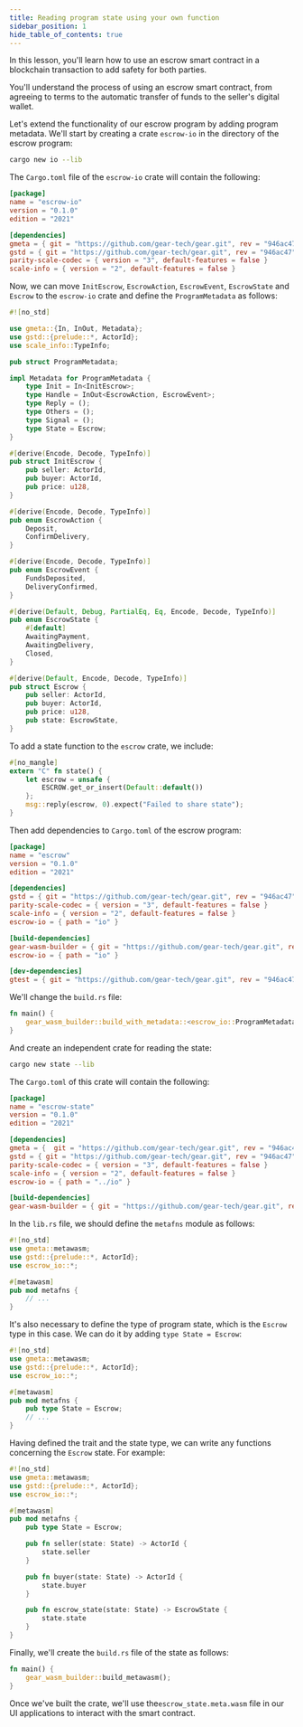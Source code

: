 ```yaml
---
title: Reading program state using your own function
sidebar_position: 1
hide_table_of_contents: true
---
```


In this lesson, you'll learn how to use an escrow smart contract in a blockchain transaction to add safety for both parties. 

You'll understand the process of using an escrow smart contract, from agreeing to terms to the automatic transfer of funds to the seller's digital wallet.

Let's extend the functionality of our escrow program by adding program metadata. We'll start by creating a crate `escrow-io` in the directory of the escrow program:

```bash
cargo new io --lib
```

The `Cargo.toml` file of the `escrow-io` crate will contain the following:

```toml title="io/Cargo.toml"
[package]
name = "escrow-io"
version = "0.1.0"
edition = "2021"

[dependencies]
gmeta = { git = "https://github.com/gear-tech/gear.git", rev = "946ac47" }
gstd = { git = "https://github.com/gear-tech/gear.git", rev = "946ac47" }
parity-scale-codec = { version = "3", default-features = false }
scale-info = { version = "2", default-features = false }
```

Now, we can move `InitEscrow`, `EscrowAction`, `EscrowEvent`, `EscrowState` and `Escrow` to the `escrow-io` crate and define the `ProgramMetadata` as follows:

```rust title="io/src/lib.rs"
#![no_std]

use gmeta::{In, InOut, Metadata};
use gstd::{prelude::*, ActorId};
use scale_info::TypeInfo;

pub struct ProgramMetadata;

impl Metadata for ProgramMetadata {
    type Init = In<InitEscrow>;
    type Handle = InOut<EscrowAction, EscrowEvent>;
    type Reply = ();
    type Others = ();
    type Signal = ();
    type State = Escrow;
}

#[derive(Encode, Decode, TypeInfo)]
pub struct InitEscrow {
    pub seller: ActorId,
    pub buyer: ActorId,
    pub price: u128,
}

#[derive(Encode, Decode, TypeInfo)]
pub enum EscrowAction {
    Deposit,
    ConfirmDelivery,
}

#[derive(Encode, Decode, TypeInfo)]
pub enum EscrowEvent {
    FundsDeposited,
    DeliveryConfirmed,
}

#[derive(Default, Debug, PartialEq, Eq, Encode, Decode, TypeInfo)]
pub enum EscrowState {
    #[default]
    AwaitingPayment,
    AwaitingDelivery,
    Closed,
}

#[derive(Default, Encode, Decode, TypeInfo)]
pub struct Escrow {
    pub seller: ActorId,
    pub buyer: ActorId,
    pub price: u128,
    pub state: EscrowState,
}
```

To add a state function to the `escrow` crate, we include:

```rust title="src/lib.rs"
#[no_mangle]
extern "C" fn state() {
    let escrow = unsafe {
        ESCROW.get_or_insert(Default::default())
    };
    msg::reply(escrow, 0).expect("Failed to share state");
}
```

Then add dependencies to `Cargo.toml` of the escrow program:

```toml title="Cargo.toml"
[package]
name = "escrow"
version = "0.1.0"
edition = "2021"

[dependencies]
gstd = { git = "https://github.com/gear-tech/gear.git", rev = "946ac47", features = ["debug"] }
parity-scale-codec = { version = "3", default-features = false }
scale-info = { version = "2", default-features = false }
escrow-io = { path = "io" }

[build-dependencies]
gear-wasm-builder = { git = "https://github.com/gear-tech/gear.git", rev = "946ac47", features = ["wasm-opt"] }
escrow-io = { path = "io" }

[dev-dependencies]
gtest = { git = "https://github.com/gear-tech/gear.git", rev = "946ac47" }
```

We'll change the `build.rs` file:

```rust title="build.rs"
fn main() {
    gear_wasm_builder::build_with_metadata::<escrow_io::ProgramMetadata>();
}
```

And create an independent crate for reading the state:

```bash
cargo new state --lib
```

The `Cargo.toml` of this crate will contain the following:

```toml title="state/Cargo.toml"
[package]
name = "escrow-state"
version = "0.1.0"
edition = "2021"

[dependencies]
gmeta = {  git = "https://github.com/gear-tech/gear.git", rev = "946ac47", features = ["codegen"] }
gstd = { git = "https://github.com/gear-tech/gear.git", rev = "946ac47" }
parity-scale-codec = { version = "3", default-features = false }
scale-info = { version = "2", default-features = false }
escrow-io = { path = "../io" }

[build-dependencies]
gear-wasm-builder = { git = "https://github.com/gear-tech/gear.git", rev = "946ac47", features = ["metawasm", "wasm-opt"] }
```

In the `lib.rs` file, we should define the `metafns` module as follows:

```rust title="state/src/lib.rs"
#![no_std]
use gmeta::metawasm;
use gstd::{prelude::*, ActorId};
use escrow_io::*;

#[metawasm]
pub mod metafns {
    // ...
}
```

It's also necessary to define the type of program state, which is the `Escrow` type in this case. We can do it by adding `type State = Escrow`:

```rust title="state/src/lib.rs"
#![no_std]
use gmeta::metawasm;
use gstd::{prelude::*, ActorId};
use escrow_io::*;

#[metawasm]
pub mod metafns {
    pub type State = Escrow;
    // ...
}
```

Having defined the trait and the state type, we can write any functions concerning the `Escrow` state. For example:

```rust title="state/src/lib.rs"
#![no_std]
use gmeta::metawasm;
use gstd::{prelude::*, ActorId};
use escrow_io::*;

#[metawasm]
pub mod metafns {
    pub type State = Escrow;

    pub fn seller(state: State) -> ActorId {
        state.seller
    }

    pub fn buyer(state: State) -> ActorId {
        state.buyer
    }

    pub fn escrow_state(state: State) -> EscrowState {
        state.state
    }
}
```

Finally, we'll create the `build.rs` file of the state as follows:

```rust title="state/build.rs"
fn main() {
    gear_wasm_builder::build_metawasm();
}
```

Once we've built the crate, we'll use the`escrow_state.meta.wasm` file in our UI applications to interact with the smart contract.
